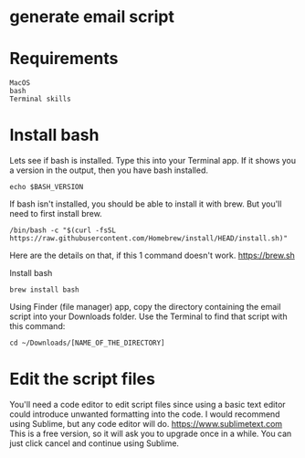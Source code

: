 # generate email script

# Requirements
```
MacOS
bash
Terminal skills
```

# Install bash
Lets see if bash is installed.  Type this into your Terminal app.  If it shows you a version in the output, then you have bash installed.
```
echo $BASH_VERSION
```

If bash isn't installed, you should be able to install it with brew.  But you'll need to first install brew.  
```
/bin/bash -c "$(curl -fsSL https://raw.githubusercontent.com/Homebrew/install/HEAD/install.sh)"
```
Here are the details on that, if this 1 command doesn't work.
https://brew.sh


Install bash
```
brew install bash
```

Using Finder (file manager) app, copy the directory containing the email script into your Downloads folder.
Use the Terminal to find that script with this command:
```
cd ~/Downloads/[NAME_OF_THE_DIRECTORY]
```

# Edit the script files
You'll need a code editor to edit script files since using a basic text editor could introduce unwanted formatting into the code.  I would recommend using Sublime, but any code editor will do.
https://www.sublimetext.com
This is a free version, so it will ask you to upgrade once in a while.  You can just click cancel and continue using Sublime.

